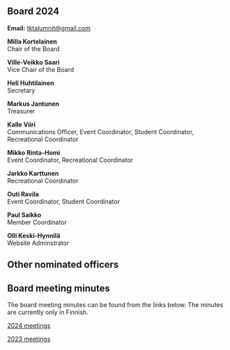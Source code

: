 ## Board 2024

**Email:** tktalumnit@gmail.com

**Milla Kortelainen**<br/>
Chair of the Board

**Ville-Veikko Saari**<br/>
Vice Chair of the Board

**Heli Huhtilainen**<br/>
Secretary

**Markus Jantunen**<br/>
Treasurer

**Kalle Viiri**<br/>
Communications Officer, Event Coordinator, Student Coordinator, Recreational Coordinator

**Mikko Rinta-Homi**<br/>
Event Coordinator, Recreational Coordinator

**Jarkko Karttunen**<br/>
Recreational Coordinator

**Outi Ravila**<br/>
Event Coordinator, Student Coordinator

**Paul Saikko**<br/>
Member Coordinator

**Olli Keski-Hynnilä**<br/>
Website Adminstrator

## Other nominated officers

## Board meeting minutes

The board meeting minutes can be found from the links below. The minutes are currently only in Finnish.

[2024 meetings](https://drive.google.com/drive/folders/1mbYcmbhP4mXZdYVnx6NP8YhF6DVUNnaT)

[2023 meetings](https://drive.google.com/drive/folders/12oN8oljJDjr20P5YC11K-v-bk256kYlS)
